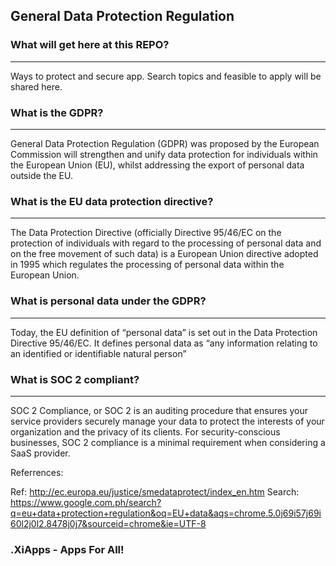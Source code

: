 ##  General Data Protection Regulation

### What will get here at this REPO?
----
Ways to protect and secure app. Search topics and feasible to apply will be shared here.


### What is the GDPR?
------

General Data Protection Regulation (GDPR) was proposed by the European Commission will strengthen and unify data protection for individuals within the European Union (EU), whilst addressing the export of personal data outside the EU.

### What is the EU data protection directive?
------
The Data Protection Directive (officially Directive 95/46/EC on the protection of individuals with regard to the processing of personal data and on the free movement of such data) is a European Union directive adopted in 1995 which regulates the processing of personal data within the European Union.

### What is personal data under the GDPR?
------
Today, the EU definition of “personal data” is set out in the Data Protection Directive 95/46/EC. It defines personal data as “any information relating to an identified or identifiable natural person”


### What is SOC 2 compliant?
-----
SOC 2 Compliance, or  SOC 2 is an auditing procedure that ensures your service providers securely manage your data to protect the interests of your organization and the privacy of its clients. For security-conscious businesses, SOC 2 compliance is a minimal requirement when considering a SaaS provider.

Referrences: 

Ref: http://ec.europa.eu/justice/smedataprotect/index_en.htm
Search: https://www.google.com.ph/search?q=eu+data+protection+regulation&oq=EU+data&aqs=chrome.5.0j69i57j69i60l2j0l2.8478j0j7&sourceid=chrome&ie=UTF-8

### .XiApps - Apps For All!







